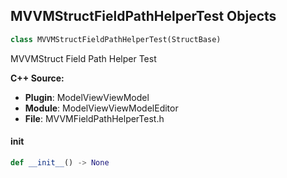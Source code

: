 ## MVVMStructFieldPathHelperTest Objects

```python
class MVVMStructFieldPathHelperTest(StructBase)
```

MVVMStruct Field Path Helper Test

**C++ Source:**

- **Plugin**: ModelViewViewModel
- **Module**: ModelViewViewModelEditor
- **File**: MVVMFieldPathHelperTest.h

<a id="unreal.MVVMStructFieldPathHelperTest.__init__"></a>

#### __init__

```python
def __init__() -> None
```

<a id="unreal.MVVMLinkedPinValue"></a>
